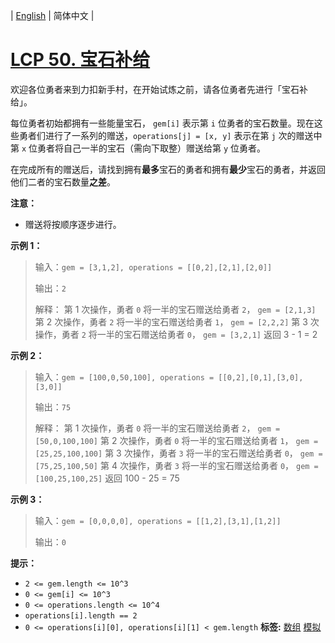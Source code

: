 | [English](README_EN.md) | 简体中文 |

# [LCP 50. 宝石补给](https://leetcode.cn/problems/WHnhjV)
欢迎各位勇者来到力扣新手村，在开始试炼之前，请各位勇者先进行「宝石补给」。

每位勇者初始都拥有一些能量宝石， `gem[i]` 表示第 `i` 位勇者的宝石数量。现在这些勇者们进行了一系列的赠送，`operations[j] = [x, y]` 表示在第 `j` 次的赠送中 第 `x` 位勇者将自己一半的宝石（需向下取整）赠送给第 `y` 位勇者。

在完成所有的赠送后，请找到拥有**最多**宝石的勇者和拥有**最少**宝石的勇者，并返回他们二者的宝石数量**之差**。

**注意：**
- 赠送将按顺序逐步进行。

**示例 1：**
>输入：`gem = [3,1,2], operations = [[0,2],[2,1],[2,0]]`
>
>输出：`2`
>
>解释：
>第 1 次操作，勇者 `0` 将一半的宝石赠送给勇者 `2`， `gem = [2,1,3]`
>第 2 次操作，勇者 `2` 将一半的宝石赠送给勇者 `1`， `gem = [2,2,2]`
>第 3 次操作，勇者 `2` 将一半的宝石赠送给勇者 `0`， `gem = [3,2,1]`
>返回 3 - 1 = 2

**示例 2：**
>输入：`gem = [100,0,50,100], operations = [[0,2],[0,1],[3,0],[3,0]]`
>
>输出：`75`
>
>解释：
>第 1 次操作，勇者 `0` 将一半的宝石赠送给勇者 `2`， `gem = [50,0,100,100]`
>第 2 次操作，勇者 `0` 将一半的宝石赠送给勇者 `1`， `gem = [25,25,100,100]`
>第 3 次操作，勇者 `3` 将一半的宝石赠送给勇者 `0`， `gem = [75,25,100,50]`
>第 4 次操作，勇者 `3` 将一半的宝石赠送给勇者 `0`， `gem = [100,25,100,25]`
>返回 100 - 25 = 75

**示例 3：**
>输入：`gem = [0,0,0,0], operations = [[1,2],[3,1],[1,2]]`
>
>输出：`0`

**提示：**
- `2 <= gem.length <= 10^3`
- `0 <= gem[i] <= 10^3`
- `0 <= operations.length <= 10^4`
- `operations[i].length == 2`
- `0 <= operations[i][0], operations[i][1] < gem.length`
**标签:**  [数组](https://leetcode.cn/tag/array) [模拟](https://leetcode.cn/tag/simulation) 